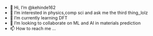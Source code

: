 - 👋 Hi, I’m @kehinde162
- 👀 I’m interested in physics,comp sci and ask me the third thing,,lolz
- 🌱 I’m currently learning DFT
- 💞️ I’m looking to collaborate on ML and AI in materials prediction
- 📫 How to reach me ...

<!---
kehinde162/kehinde162 is a ✨ special ✨ repository because its `README.md` (this file) appears on your GitHub profile.
You can click the Preview link to take a look at your changes.
--->
